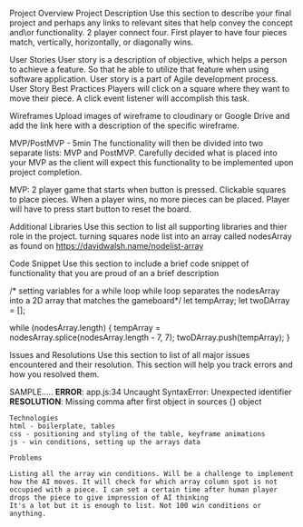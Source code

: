 Project Overview
Project Description
Use this section to describe your final project and perhaps any links to relevant sites that help convey the concept and\or functionality.
2 player connect four. First player to have four pieces match, vertically, horizontally, or diagonally wins.

User Stories
User story is a description of objective, which helps a person to achieve a feature. So that he able to utilize that feature when using software application. User story is a part of Agile development process.
User Story Best Practices
Players will click on a square where they want to move their piece. A click event listener will accomplish this task.

Wireframes
Upload images of wireframe to cloudinary or Google Drive and add the link here with a description of the specific wireframe.

MVP/PostMVP - 5min
The functionality will then be divided into two separate lists: MVP and PostMVP. Carefully decided what is placed into your MVP as the client will expect this functionality to be implemented upon project completion.

MVP: 2 player game that starts when button is pressed. Clickable squares to place pieces. When a player wins, no more pieces can be placed. Player will have to press start button to reset the board.

Additional Libraries
Use this section to list all supporting libraries and thier role in the project.
turning squares node list into an array called nodesArray as found on https://davidwalsh.name/nodelist-array

Code Snippet
Use this section to include a brief code snippet of functionality that you are proud of an a brief description

/* setting variables for a while loop
while loop separates the nodesArray into a 2D array that matches the gameboard*/
let tempArray;
let twoDArray = [];

while (nodesArray.length) {
  tempArray = nodesArray.splice(nodesArray.length - 7, 7);
  twoDArray.push(tempArray);
}

Issues and Resolutions
Use this section to list of all major issues encountered and their resolution. This section will help you track errors and how you resolved them.

SAMPLE.....
**ERROR**: app.js:34 Uncaught SyntaxError: Unexpected identifier
**RESOLUTION**: Missing comma after first object in sources {} object

	Technologies
	html - boilerplate, tables
	css - positioning and styling of the table, keyframe animations
	js - win conditions, setting up the arrays data

	Problems

	Listing all the array win conditions. Will be a challenge to implement how the AI moves. It will check for which array column spot is not occupied with a piece. I can set a certain time after human player drops the piece to give impression of AI thinking
	It's a lot but it is enough to list. Not 100 win conditions or anything.
